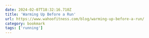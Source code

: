 ```yaml
---
date: 2024-02-07T18:32:16.710Z
title: 'Warming Up Before a Run'
url: https://www.wahoofitness.com/blog/warming-up-before-a-run/
category: bookmark
tags: ['running']
---
```

